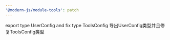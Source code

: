 ```yaml
---
'@modern-js/module-tools': patch
---
```


export type UserConfig and fix type ToolsConfig
导出UserConfig类型并且修复ToolsConfig类型
